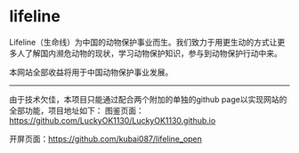 # lifeline
Lifeline（生命线）为中国的动物保护事业而生。我们致力于用更生动的方式让更多人了解国内濒危动物的现状，学习动物保护知识，参与到动物保护行动中来。

本网站全部收益将用于中国动物保护事业发展。

---
由于技术欠佳，本项目只能通过配合两个附加的单独的github page以实现网站的全部功能，项目地址如下：
图鉴页面：https://github.com/LuckyOK1130/LuckyOK1130.github.io

开屏页面：https://github.com/kubai087/lifeline_open
